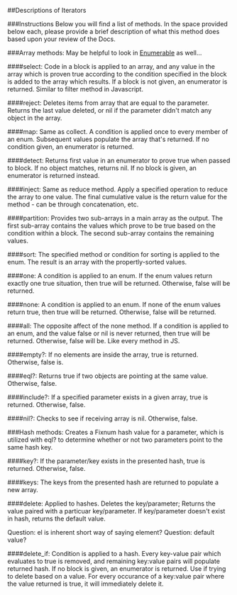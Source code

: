 ##Descriptions of Iterators

###Instructions
Below you will find a list of methods. In the space provided below each, please provide a brief description of what this method does based upon your review of the Docs. 

###Array methods:
May be helpful to look in [Enumerable](http://ruby-doc.org/core-2.2.0/Enumerable.html) as well...

####select: Code in a block is applied to an array, and any value in the array which is proven true according to the condition specified in the block is added to the array which results. If a block is not given, an enumerator is returned. Similar to filter method in Javascript. 

####reject: Deletes items from array that are equal to the parameter. Returns the last value deleted, or nil if the parameter didn't match any object in the array.

####map: Same as collect. A condition is applied once to every member of an enum. Subsequent values populate the array that's returned. If no condition given, an enumerator is returned. 

####detect: Returns first value in an enumerator to prove true when passed to block. If no object matches, returns nil. If no block is given, an enumerator is returned instead.

####inject: Same as reduce method. Apply a specified operation to reduce the array to one value. The final cumulative value is the return value for the method - can be through concatenation, etc. 


####partition: Provides two sub-arrays in a main array as the output. The first sub-array contains the values which prove to be true based on the condition within a block. The second sub-array contains the remaining values. 

####sort: The specified method or condition for sorting is applied to the enum. The result is an array with the propertly-sorted values.

####one: A condition is applied to an enum. If the enum values return exactly one true situation, then true will be returned. Otherwise, false will be returned. 

####none: A condition is applied to an enum. If none of the enum values return true, then true will be returned. Otherwise, false will be returned.

####all: The opposite affect of the none method. If a condition is applied to an enum, and the value false or nil is never returned, then true will be returned. Otherwise, false will be. Like every method in JS. 

####empty?: If no elements are inside the array, true is returned. Otherwise, false is. 

####eql?: Returns true if two objects are pointing at the same value. Otherwise, false. 

####include?: If a specified parameter exists in a given array, true is returned. Otherwise, false. 

####nil?: Checks to see if receiving array is nil. Otherwise, false. 

###Hash methods: Creates a Fixnum hash value for a parameter, which is utilized with eql? to determine whether or not two parameters point to the same hash key. 

####key?: If the parameter/key exists in the presented hash, true is returned. Otherwise, false. 

####keys: The keys from the presented hash are returned to populate a new array.

####delete: Applied to hashes. Deletes the key/parameter; Returns the value paired with a particuar key/parameter. If key/parameter doesn't exist in hash, returns the default value. 

Question: el is inherent short way of saying element? 
Question: default value? 

####delete_if: Condition is applied to a hash. Every key-value pair which evaluates to true is removed, and remaining key:value pairs will populate returned hash. If no block is given, an enumerator is returned. Use if trying to delete based on a value. For every occurance of a key:value pair where the value returned is true, it will immediately delete it. 
